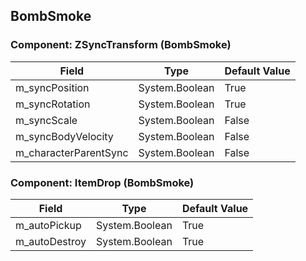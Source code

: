 ## BombSmoke

### Component: ZSyncTransform (BombSmoke)

|Field|Type|Default Value|
|-----|----|-------------|
|m_syncPosition|System.Boolean|True|
|m_syncRotation|System.Boolean|True|
|m_syncScale|System.Boolean|False|
|m_syncBodyVelocity|System.Boolean|False|
|m_characterParentSync|System.Boolean|False|

### Component: ItemDrop (BombSmoke)

|Field|Type|Default Value|
|-----|----|-------------|
|m_autoPickup|System.Boolean|True|
|m_autoDestroy|System.Boolean|True|

